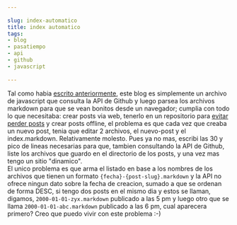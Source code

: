 ```yaml
---
  
slug: index-automatico  
title: index automatico  
tags:  
- blog  
- pasatiempo  
- api  
- github  
- javascript  
  
---
```

  
Tal como habia [escrito anteriormente](http://lvm.github.io/#/p/2014-02-26-ahora-en-github.markdown), este blog es 
simplemente un archivo de javascript que consulta la API de Github y luego parsea los archivos markdown para que se 
vean bonitos desde un navegador; cumplia con todo lo que necesitaba: crear posts via web, tenerlo en un repositorio 
para [evitar perder posts](http://lvm.github.io/#/p/2014-02-17-2013.markdown) y crear posts offline, el problema es 
que cada vez que creaba un nuevo post, tenia que editar 2 archivos, el nuevo-post y el index.markdown. Relativamente 
molesto. Pues ya no mas, escribi las 30 y pico de lineas necesarias para que, tambien consultando la API de Github, 
liste los archivos que guardo en el directorio de los posts, y una vez mas tengo un sitio "dinamico".  
El unico problema es que arma el listado en base a los nombres de los archivos que tienen un formato `{fecha}-{post-slug}.markdown` y la API no ofrece ningun dato sobre la fecha de creacion, sumado a que se ordenan de forma DESC, si tengo dos posts en el mismo dia y estos se llaman, digamos, `2000-01-01-zyx.markdown` publicado a las 5 pm y luego otro que se llama `2000-01-01-abc.markdown` publicado a las 6 pm, cual aparecera primero? Creo que puedo vivir con este problema :-)
